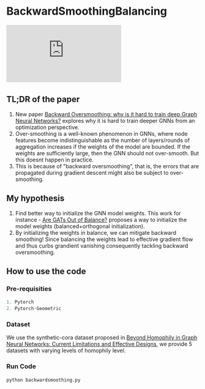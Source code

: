 # BackwardSmoothingBalancing



![h0.00-r1_40L_5.0bal_5.0Ortho](https://github.com/AdarshMJ/BackwardSmoothingBalancing/blob/main/h0.00-r1_40L_5.0bal_5.0Ortho.pdf)





## TL;DR of the paper

1. New paper [Backward Oversmoothing: why is it hard to train deep Graph Neural Networks?](https://arxiv.org/abs/2505.16736) explores why it is hard to train deeper GNNs from an optimization perspective.
2. Over-smoothing is a well-known phenomenon in GNNs, where node features become indistinguishable as the number of layers/rounds of aggregation increases if the weights of the model are bounded. If the weights are sufficiently large, then the GNN should not over-smooth. But this doesnt happen in practice.
3. This is because of "backward oversmoothing", that is, the errors that are propagated during gradient descent might also be subject to over-smoothing.

## My hypothesis 
1. Find better way to initialize the GNN model weights. This work for instance - [Are GATs Out of Balance?](https://arxiv.org/pdf/2310.07235) proposes a way to initialize the model weights (balanced+orthogonal initialization).
2. By initializing the weights in balance, we can mitigate backward smoothing! Since balancing the weights lead to effective gradient flow and thus curbs grandient vanishing consequently tackling backward oversmoothing.

## How to use the code
### Pre-requisities
```Python
1. Pytorch
2. Pytorch-Geometric
```
### Dataset
We use the synthetic-cora dataset proposed in [Beyond Homophily in Graph Neural Networks:
Current Limitations and Effective Designs](https://arxiv.org/pdf/2006.11468), we provide 5 datasets with varying levels of homophily level.

### Run Code
```python
python backwardsmoothing.py
```




   
